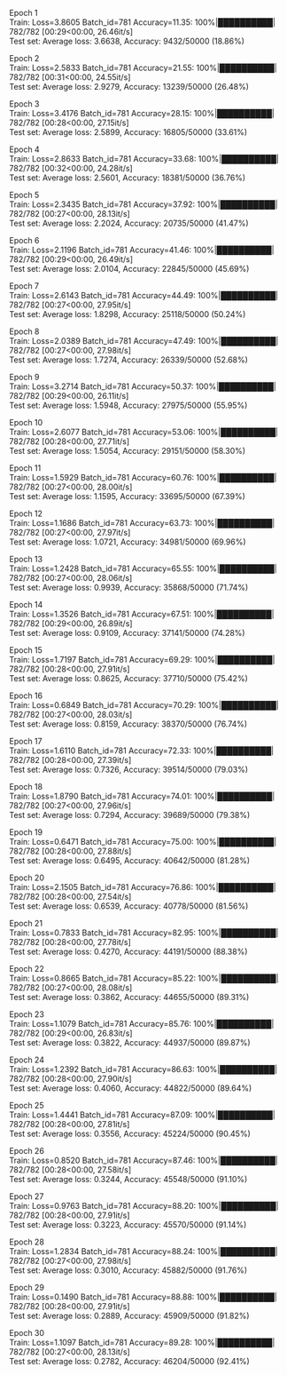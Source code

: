 Epoch 1  
Train: Loss=3.8605 Batch_id=781 Accuracy=11.35: 100%|██████████| 782/782 [00:29<00:00, 26.46it/s]  
Test set: Average loss: 3.6638, Accuracy: 9432/50000 (18.86%)

Epoch 2  
Train: Loss=2.5833 Batch_id=781 Accuracy=21.55: 100%|██████████| 782/782 [00:31<00:00, 24.55it/s]  
Test set: Average loss: 2.9279, Accuracy: 13239/50000 (26.48%)

Epoch 3  
Train: Loss=3.4176 Batch_id=781 Accuracy=28.15: 100%|██████████| 782/782 [00:28<00:00, 27.15it/s]  
Test set: Average loss: 2.5899, Accuracy: 16805/50000 (33.61%)

Epoch 4  
Train: Loss=2.8633 Batch_id=781 Accuracy=33.68: 100%|██████████| 782/782 [00:32<00:00, 24.28it/s]  
Test set: Average loss: 2.5601, Accuracy: 18381/50000 (36.76%)

Epoch 5  
Train: Loss=2.3435 Batch_id=781 Accuracy=37.92: 100%|██████████| 782/782 [00:27<00:00, 28.13it/s]  
Test set: Average loss: 2.2024, Accuracy: 20735/50000 (41.47%)

Epoch 6  
Train: Loss=2.1196 Batch_id=781 Accuracy=41.46: 100%|██████████| 782/782 [00:29<00:00, 26.49it/s]  
Test set: Average loss: 2.0104, Accuracy: 22845/50000 (45.69%)

Epoch 7  
Train: Loss=2.6143 Batch_id=781 Accuracy=44.49: 100%|██████████| 782/782 [00:27<00:00, 27.95it/s]  
Test set: Average loss: 1.8298, Accuracy: 25118/50000 (50.24%)

Epoch 8  
Train: Loss=2.0389 Batch_id=781 Accuracy=47.49: 100%|██████████| 782/782 [00:27<00:00, 27.98it/s]  
Test set: Average loss: 1.7274, Accuracy: 26339/50000 (52.68%)

Epoch 9  
Train: Loss=3.2714 Batch_id=781 Accuracy=50.37: 100%|██████████| 782/782 [00:29<00:00, 26.11it/s]  
Test set: Average loss: 1.5948, Accuracy: 27975/50000 (55.95%)

Epoch 10  
Train: Loss=2.6077 Batch_id=781 Accuracy=53.06: 100%|██████████| 782/782 [00:28<00:00, 27.71it/s]  
Test set: Average loss: 1.5054, Accuracy: 29151/50000 (58.30%)

Epoch 11  
Train: Loss=1.5929 Batch_id=781 Accuracy=60.76: 100%|██████████| 782/782 [00:27<00:00, 28.00it/s]  
Test set: Average loss: 1.1595, Accuracy: 33695/50000 (67.39%)

Epoch 12  
Train: Loss=1.1686 Batch_id=781 Accuracy=63.73: 100%|██████████| 782/782 [00:27<00:00, 27.97it/s]  
Test set: Average loss: 1.0721, Accuracy: 34981/50000 (69.96%)

Epoch 13  
Train: Loss=1.2428 Batch_id=781 Accuracy=65.55: 100%|██████████| 782/782 [00:27<00:00, 28.06it/s]  
Test set: Average loss: 0.9939, Accuracy: 35868/50000 (71.74%)

Epoch 14  
Train: Loss=1.3526 Batch_id=781 Accuracy=67.51: 100%|██████████| 782/782 [00:29<00:00, 26.89it/s]  
Test set: Average loss: 0.9109, Accuracy: 37141/50000 (74.28%)

Epoch 15  
Train: Loss=1.7197 Batch_id=781 Accuracy=69.29: 100%|██████████| 782/782 [00:28<00:00, 27.91it/s]  
Test set: Average loss: 0.8625, Accuracy: 37710/50000 (75.42%)

Epoch 16  
Train: Loss=0.6849 Batch_id=781 Accuracy=70.29: 100%|██████████| 782/782 [00:27<00:00, 28.03it/s]  
Test set: Average loss: 0.8159, Accuracy: 38370/50000 (76.74%)

Epoch 17  
Train: Loss=1.6110 Batch_id=781 Accuracy=72.33: 100%|██████████| 782/782 [00:28<00:00, 27.39it/s]  
Test set: Average loss: 0.7326, Accuracy: 39514/50000 (79.03%)

Epoch 18  
Train: Loss=1.8790 Batch_id=781 Accuracy=74.01: 100%|██████████| 782/782 [00:27<00:00, 27.96it/s]  
Test set: Average loss: 0.7294, Accuracy: 39689/50000 (79.38%)

Epoch 19  
Train: Loss=0.6471 Batch_id=781 Accuracy=75.00: 100%|██████████| 782/782 [00:28<00:00, 27.88it/s]  
Test set: Average loss: 0.6495, Accuracy: 40642/50000 (81.28%)

Epoch 20  
Train: Loss=2.1505 Batch_id=781 Accuracy=76.86: 100%|██████████| 782/782 [00:28<00:00, 27.54it/s]  
Test set: Average loss: 0.6539, Accuracy: 40778/50000 (81.56%)

Epoch 21  
Train: Loss=0.7833 Batch_id=781 Accuracy=82.95: 100%|██████████| 782/782 [00:28<00:00, 27.78it/s]  
Test set: Average loss: 0.4270, Accuracy: 44191/50000 (88.38%)

Epoch 22  
Train: Loss=0.8665 Batch_id=781 Accuracy=85.22: 100%|██████████| 782/782 [00:27<00:00, 28.08it/s]  
Test set: Average loss: 0.3862, Accuracy: 44655/50000 (89.31%)

Epoch 23  
Train: Loss=1.1079 Batch_id=781 Accuracy=85.76: 100%|██████████| 782/782 [00:29<00:00, 26.83it/s]  
Test set: Average loss: 0.3822, Accuracy: 44937/50000 (89.87%)

Epoch 24  
Train: Loss=1.2392 Batch_id=781 Accuracy=86.63: 100%|██████████| 782/782 [00:28<00:00, 27.90it/s]  
Test set: Average loss: 0.4060, Accuracy: 44822/50000 (89.64%)

Epoch 25  
Train: Loss=1.4441 Batch_id=781 Accuracy=87.09: 100%|██████████| 782/782 [00:28<00:00, 27.81it/s]  
Test set: Average loss: 0.3556, Accuracy: 45224/50000 (90.45%)

Epoch 26  
Train: Loss=0.8520 Batch_id=781 Accuracy=87.46: 100%|██████████| 782/782 [00:28<00:00, 27.58it/s]  
Test set: Average loss: 0.3244, Accuracy: 45548/50000 (91.10%)

Epoch 27  
Train: Loss=0.9763 Batch_id=781 Accuracy=88.20: 100%|██████████| 782/782 [00:28<00:00, 27.91it/s]  
Test set: Average loss: 0.3223, Accuracy: 45570/50000 (91.14%)

Epoch 28  
Train: Loss=1.2834 Batch_id=781 Accuracy=88.24: 100%|██████████| 782/782 [00:27<00:00, 27.98it/s]  
Test set: Average loss: 0.3010, Accuracy: 45882/50000 (91.76%)

Epoch 29  
Train: Loss=0.1490 Batch_id=781 Accuracy=88.88: 100%|██████████| 782/782 [00:28<00:00, 27.91it/s]  
Test set: Average loss: 0.2889, Accuracy: 45909/50000 (91.82%)

Epoch 30  
Train: Loss=1.1097 Batch_id=781 Accuracy=89.28: 100%|██████████| 782/782 [00:27<00:00, 28.13it/s]  
Test set: Average loss: 0.2782, Accuracy: 46204/50000 (92.41%)
